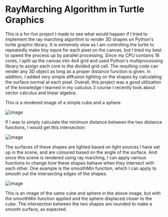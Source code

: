 # RayMarching Algorithm in Turtle Graphics
This is a for-fun project I made to see what would happen if I tried to implement the ray marching algorithm to render 3D shapes on Python's turtle graphic library. It is extremely slow as I am controlling the turtle to repeatedly make tiny squre for each pixel on the canvas, but I tried my best to speed the process up by parallel processing. Since my CPU contains 16 cores, I split up the canvas into 4x4 grid and used Python's multiprocessing library to assign each core to the divided grid cell. The resulting code can render any 3D object as long as a proper distance function is given. In addition, I added very simple diffusion lighting on the shapes by calculating the surface normal at each pixel. Overall, this project was a good utilization of the knowledge I learned in my calculus 3 course I recently took about vector calculus and linear algebra.

This is a rendered image of a simple cube and a sphere.

![image](https://github.com/user-attachments/assets/08b2091f-a5fd-47c2-8d8f-77332da2914c)

If I was to simply calculate the minimum distance between the two distance functions, I would get this intersection:

![image](https://github.com/user-attachments/assets/0013e2ae-0470-4209-ae4b-102d5398e904)

The surfaces of these shapes are lighted based on light sources I have set up in the scene, and are coloured based on the angle of the surface. And since this scene is rendered using ray marching, I can apply various functions to change how these shapes behave when they intersect with each other. One example is the smoothMin function, which I can apply to smooth out the intersecting edges of the shapes.

![image](https://github.com/user-attachments/assets/9e34088d-5bce-4e01-bc51-e09a2ee3d524)

This is an image of the same cube and sphere in the above image, but with the smoothMin function applied and the sphere displaced closer to the cube. The intersection between the two shapes are rounded to make a smooth surface, as expected.
